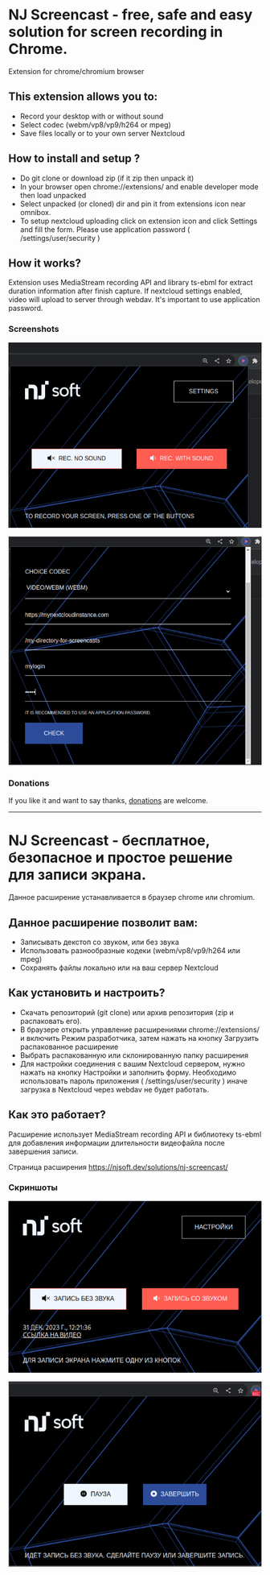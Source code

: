 # NJ Screencast - free, safe and easy solution for screen recording in Chrome.
Extension for chrome/chromium browser

## This extension allows you to:
- Record your desktop with or without sound
- Select codec (webm/vp8/vp9/h264 or mpeg)
- Save files locally or to your own server Nextcloud

## How to install and setup ?
- Do git clone or download zip (if it zip then unpack it)
- In your browser open chrome://extensions/ and enable developer mode then load unpacked
- Select unpacked (or cloned) dir and pin it from extensions icon near omnibox.
- To setup nextcloud uploading click on extension icon and click Settings and fill the form. Please use application password ( /settings/user/security )

## How it works?
Extension uses MediaStream recording API and library ts-ebml for extract duration information after finish capture. If nextcloud settings enabled, video will upload to server through webdav. It's important to use application password.

### Screenshots 
![](screenshot1.png)

![](screenshot2.png)

### Donations

If you like it and want to say thanks, [donations](https://donate.stripe.com/3cseYI2OQ8J0aOI288) are welcome.

---

# NJ Screencast - бесплатное, безопасное и простое решение для записи экрана.
Данное расширение устанавливается в браузер chrome или chromium.

## Данное расширение позволит вам:
- Записывать декстоп со звуком, или без звука
- Использовать разнообразные кодеки (webm/vp8/vp9/h264 или mpeg)
- Сохранять файлы локально или на ваш сервер Nextcloud

## Как установить и настроить?
- Скачать репозиторий (git clone) или архив репозитория (zip и распаковать его).
- В браузере открыть управление расширениями chrome://extensions/ и включить Режим разработчика, затем нажать на кнопку Загрузить распакованное расширение
- Выбрать распакованную или склонированную папку расширения
- Для настройки соединения с вашим Nextcloud сервером, нужно нажать на кнопку Настройки и заполнить форму. Необходимо использовать пароль приложения  ( /settings/user/security ) иначе загрузка в Nextcloud через webdav не будет работать.

## Как это работает?
Расширение использует MediaStream recording API и библиотеку ts-ebml для добавления информации длительности видеофайла после завершения записи.

Страница расширения https://njsoft.dev/solutions/nj-screencast/

### Скриншоты
![](screenshot3.png)

![](screenshot4.png)
